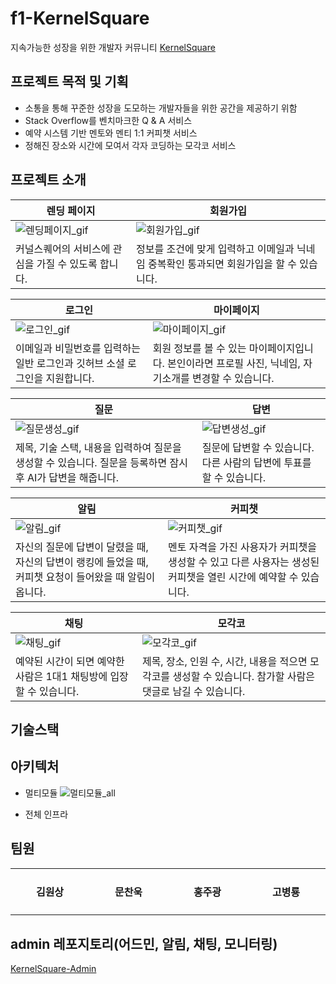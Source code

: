 # f1-KernelSquare
지속가능한 성장을 위한 개발자 커뮤니티 [KernelSquare](https://kernelsquare.live)

## 프로젝트 목적 및 기획
- 소통을 통해 꾸준한 성장을 도모하는 개발자들을 위한 공간을 제공하기 위함
- Stack Overflow를 벤치마크한 Q & A 서비스
- 예약 시스템 기반 멘토와 멘티 1:1 커피챗 서비스
- 정해진 장소와 시간에 모여서 각자 코딩하는 모각코 서비스

## 프로젝트 소개
| 렌딩 페이지 | 회원가입 |
| --- | --- |
| ![렌딩페이지_gif](https://github.com/Kernel360/f1-KernelSquare-backend/assets/97713997/2c1f91e7-e9a3-4449-94ef-10467a52d06e) | ![회원가입_gif](https://github.com/Kernel360/f1-KernelSquare-backend/assets/97713997/cdce8833-d566-4f7d-84f1-b02a2f8fe641) |
| 커널스퀘어의 서비스에 관심을 가질 수 있도록 합니다. | 정보를 조건에 맞게 입력하고 이메일과 닉네임 중복확인 통과되면 회원가입을 할 수 있습니다. |

| 로그인 | 마이페이지 |
| --- | --- |
| ![로그인_gif](https://github.com/Kernel360/f1-KernelSquare-backend/assets/97713997/49d75024-d7b7-4be1-a9b7-9ea541d8a886) | ![마이페이지_gif](https://github.com/Kernel360/f1-KernelSquare-backend/assets/97713997/bb93e5aa-aafa-4866-ae06-2fc6fad5b8f7) |
| 이메일과 비밀번호를 입력하는 일반 로그인과 깃허브 소셜 로그인을 지원합니다. | 회원 정보를 볼 수 있는 마이페이지입니다. 본인이라면 프로필 사진, 닉네임, 자기소개를 변경할 수 있습니다. |

| 질문 | 답변 |
| --- | --- |
| ![질문생성_gif](https://github.com/Kernel360/f1-KernelSquare-backend/assets/97713997/2250e06d-f807-408d-ad82-11808da768bc) | ![답변생성_gif](https://github.com/Kernel360/f1-KernelSquare-backend/assets/97713997/312a3e79-194e-453b-a38f-07c19dd5b90a) |
| 제목, 기술 스택, 내용을 입력하여 질문을 생성할 수 있습니다. 질문을 등록하면 잠시 후 AI가 답변을 해줍니다. | 질문에 답변할 수 있습니다. 다른 사람의 답변에 투표를 할 수 있습니다. |

| 알림 | 커피챗 |
| --- | --- |
| ![알림_gif](https://github.com/Kernel360/f1-KernelSquare-backend/assets/97713997/02fbe714-0fbd-4cf6-b6fa-fa7d65e6d842) | ![커피챗_gif](https://github.com/Kernel360/f1-KernelSquare-backend/assets/97713997/6b7b28c0-1f33-4450-8865-91e3b627d387) |
| 자신의 질문에 답변이 달렸을 때, 자신의 답변이 랭킹에 들었을 때, 커피챗 요청이 들어왔을 때 알림이 옵니다. | 멘토 자격을 가진 사용자가 커피챗을 생성할 수 있고 다른 사용자는 생성된 커피챗을 열린 시간에 예약할 수 있습니다. |

| 채팅 | 모각코 |
| --- | --- |
| ![채팅_gif](https://github.com/Kernel360/f1-KernelSquare-backend/assets/97713997/c7c13359-b8d4-4a11-800b-105de5403fa8) | ![모각코_gif](https://github.com/Kernel360/f1-KernelSquare-backend/assets/97713997/56c529b2-1b8b-42f6-a4f5-6d396d66ffa6) |
| 예약된 시간이 되면 예약한 사람은 1대1 채팅방에 입장할 수 있습니다. | 제목, 장소, 인원 수, 시간, 내용을 적으면 모각코를 생성할 수 있습니다. 참가할 사람은 댓글로 남길 수 있습니다. |

## 기술스택

## 아키텍처
- 멀티모듈
![멀티모듈_all](https://github.com/Kernel360/f1-KernelSquare-backend/assets/97713997/2536ac8b-80d3-47c5-92f4-5e550a25a4cd)


- 전체 인프라

## 팀원
<table>
  <tr>
    <td align="center" width="120px">
<!--       <a href="">  
        <img src="" alt="" />
      </a> -->
      <h4>김원상</h2>
    </td>
   <td align="center" width="120px">
      <h4>문찬욱</h2>
    </td>
    <td align="center" width="120px">
      <h4>홍주광</h2>
    </td>
    <td align="center" width="120px">
      <h4>고병룡</h2>
    </td>
  </tr>
</table>

## admin 레포지토리(어드민, 알림, 채팅, 모니터링)
[KernelSquare-Admin](https://github.com/Kernel360/f1-KernelSquare-admin-backend)
